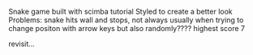 Snake game built with scimba tutorial
 Styled to create a better look
 Problems:
 snake hits wall and stops, not always
 usually when trying to change positon with arrow keys 
 but also randomly????
 highest score 7

 revisit...